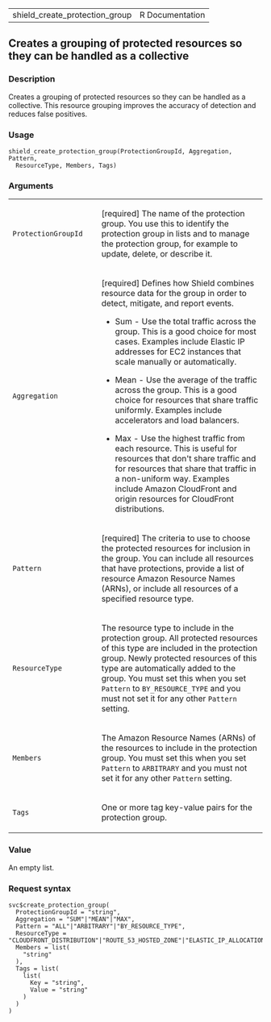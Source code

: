 <table style="width: 100%;">
<tbody>
<tr class="odd">
<td>shield_create_protection_group</td>
<td style="text-align: right;">R Documentation</td>
</tr>
</tbody>
</table>

## Creates a grouping of protected resources so they can be handled as a collective

### Description

Creates a grouping of protected resources so they can be handled as a
collective. This resource grouping improves the accuracy of detection
and reduces false positives.

### Usage

    shield_create_protection_group(ProtectionGroupId, Aggregation, Pattern,
      ResourceType, Members, Tags)

### Arguments

<table>
<colgroup>
<col style="width: 35%" />
<col style="width: 65%" />
</colgroup>
<tbody>
<tr class="odd">
<td><code
id="shield_create_protection_group_:_ProtectionGroupId">ProtectionGroupId</code></td>
<td><p>[required] The name of the protection group. You use this to
identify the protection group in lists and to manage the protection
group, for example to update, delete, or describe it.</p></td>
</tr>
<tr class="even">
<td><code
id="shield_create_protection_group_:_Aggregation">Aggregation</code></td>
<td><p>[required] Defines how Shield combines resource data for the
group in order to detect, mitigate, and report events.</p>
<ul>
<li><p>Sum - Use the total traffic across the group. This is a good
choice for most cases. Examples include Elastic IP addresses for EC2
instances that scale manually or automatically.</p></li>
<li><p>Mean - Use the average of the traffic across the group. This is a
good choice for resources that share traffic uniformly. Examples include
accelerators and load balancers.</p></li>
<li><p>Max - Use the highest traffic from each resource. This is useful
for resources that don't share traffic and for resources that share that
traffic in a non-uniform way. Examples include Amazon CloudFront and
origin resources for CloudFront distributions.</p></li>
</ul></td>
</tr>
<tr class="odd">
<td><code
id="shield_create_protection_group_:_Pattern">Pattern</code></td>
<td><p>[required] The criteria to use to choose the protected resources
for inclusion in the group. You can include all resources that have
protections, provide a list of resource Amazon Resource Names (ARNs), or
include all resources of a specified resource type.</p></td>
</tr>
<tr class="even">
<td><code
id="shield_create_protection_group_:_ResourceType">ResourceType</code></td>
<td><p>The resource type to include in the protection group. All
protected resources of this type are included in the protection group.
Newly protected resources of this type are automatically added to the
group. You must set this when you set <code>Pattern</code> to
<code>BY_RESOURCE_TYPE</code> and you must not set it for any other
<code>Pattern</code> setting.</p></td>
</tr>
<tr class="odd">
<td><code
id="shield_create_protection_group_:_Members">Members</code></td>
<td><p>The Amazon Resource Names (ARNs) of the resources to include in
the protection group. You must set this when you set
<code>Pattern</code> to <code>ARBITRARY</code> and you must not set it
for any other <code>Pattern</code> setting.</p></td>
</tr>
<tr class="even">
<td><code id="shield_create_protection_group_:_Tags">Tags</code></td>
<td><p>One or more tag key-value pairs for the protection
group.</p></td>
</tr>
</tbody>
</table>

### Value

An empty list.

### Request syntax

    svc$create_protection_group(
      ProtectionGroupId = "string",
      Aggregation = "SUM"|"MEAN"|"MAX",
      Pattern = "ALL"|"ARBITRARY"|"BY_RESOURCE_TYPE",
      ResourceType = "CLOUDFRONT_DISTRIBUTION"|"ROUTE_53_HOSTED_ZONE"|"ELASTIC_IP_ALLOCATION"|"CLASSIC_LOAD_BALANCER"|"APPLICATION_LOAD_BALANCER"|"GLOBAL_ACCELERATOR",
      Members = list(
        "string"
      ),
      Tags = list(
        list(
          Key = "string",
          Value = "string"
        )
      )
    )
